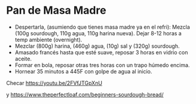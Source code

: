 # Pan de Masa Madre

- Despertarla, (asumiendo que tienes masa madre ya en el refri): Mezcla (100g sourdough, 110g agua, 110g harina nueva). Dejar 8-12 horas a temp ambiente (overnight).
- Mezclar (800g) harina, (460g) agua, (10g) sal y (320g) sourdough.
- Amasado francés hasta que esté suave, reposar 3 horas en vidrio con aceite.
- Formar en bola, reposar otras tres horas con un trapo húmedo encima.
- Hornear 35 minutos a 445F con golpe de agua al inicio.

Checar https://youtu.be/2FVfJTGpXnU 

y https://www.theperfectloaf.com/beginners-sourdough-bread/